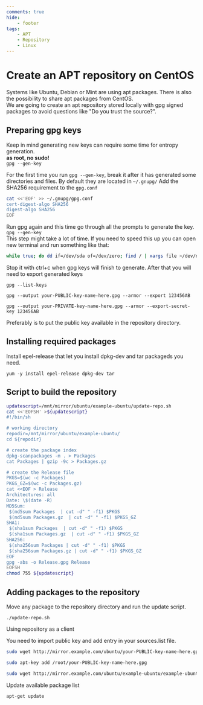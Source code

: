 ```yaml
---
comments: true
hide:
    - footer
tags:
    - APT
    - Repository
    - Linux
---
```

# Create an APT repository on CentOS

Systems like Ubuntu, Debian or Mint are using apt packages. There is also the possibility to share apt packages from CentOS.  
We are going to create an apt repository stored locally with gpg signed packages to avoid questions like "Do you trust the source?".

## Preparing gpg keys  

Keep in mind generating new keys can require some time for entropy generation.  
**as root, no sudo!**  
`gpg --gen-key`

For the first time you run `gpg --gen-key`, break it after it has generated some directories and files. By default they are located in `~/.gnupg/`
Add the SHA256 requirement to the `gpg.conf`

``` bash
cat <<'EOF' >> ~/.gnupg/gpg.conf
cert-digest-algo SHA256
digest-algo SHA256
EOF
```

Run gpg again and this time go through all the prompts to generate the key.  
`gpg --gen-key`  
This step might take a lot of time. If you need to speed this up you can open new terminal and run something like that:  

``` bash
while true; do dd if=/dev/sda of=/dev/zero; find / | xargs file >/dev/null 2>&1; done
```

Stop it with ctrl+c when gpg keys will finish to generate.
After that you will need to export generated keys

`gpg --list-keys`

`gpg --output your-PUBLIC-key-name-here.gpg --armor --export 123456AB`

`gpg --output your-PRIVATE-key-name-here.gpg --armor --export-secret-key 123456AB`

Preferably is to put the public key available in the repository directory.

## Installing required packages

Install epel-release that let you install dpkg-dev and tar packageds you need.

`yum -y install epel-release dpkg-dev tar`

## Script to build the repository

``` bash
updatescript=/mnt/mirror/ubuntu/example-ubuntu/update-repo.sh
cat <<'EOFSH' >${updatescript}
#!/bin/sh

# working directory
repodir=/mnt/mirror/ubuntu/example-ubuntu/
cd ${repodir}

# create the package index
dpkg-scanpackages -m . > Packages
cat Packages | gzip -9c > Packages.gz

# create the Release file
PKGS=$(wc -c Packages)
PKGS_GZ=$(wc -c Packages.gz)
cat <<EOF > Release
Architectures: all
Date: \$(date -R)
MD5Sum:
 $(md5sum Packages  | cut -d" " -f1) $PKGS
 $(md5sum Packages.gz  | cut -d" " -f1) $PKGS_GZ
SHA1:
 $(sha1sum Packages  | cut -d" " -f1) $PKGS
 $(sha1sum Packages.gz  | cut -d" " -f1) $PKGS_GZ
SHA256:
 $(sha256sum Packages | cut -d" " -f1) $PKGS
 $(sha256sum Packages.gz | cut -d" " -f1) $PKGS_GZ
EOF
gpg -abs -o Release.gpg Release
EOFSH
chmod 755 ${updatescript}
```

## Adding packages to the repository

Move any package to the repository directory and run the update script.

`./update-repo.sh`

Using repository as a client

You need to import public key and add entry in your sources.list file.

``` bash
sudo wget http://mirror.example.com/ubuntu/your-PUBLIC-key-name-here.gpg
```  

``` bash
sudo apt-key add /root/your-PUBLIC-key-name-here.gpg
```

``` bash
sudo wget http://mirror.example.com/ubuntu/example-ubuntu/example-ubuntu.list -O /etc/apt/sources.list.d/example-ubuntu.list
```

Update available package list

`apt-get update`
